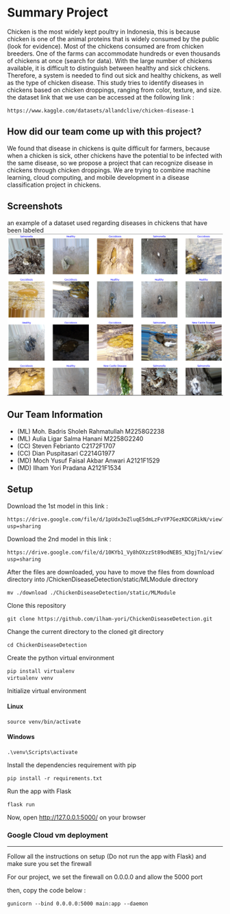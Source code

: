 # Summary Project

Chicken is the most widely kept poultry in Indonesia, this is because chicken is one of the animal proteins that is widely consumed by the public (look for evidence). Most of the chickens consumed are from chicken breeders. One of the farms can accommodate hundreds or even thousands of chickens at once (search for data). With the large number of chickens available, it is difficult to distinguish between healthy and sick chickens. Therefore, a system is needed to find out sick and healthy chickens, as well as the type of chicken disease. This study tries to identify diseases in chickens based on chicken droppings, ranging from color, texture, and size.
the dataset link that we use can be accessed at the following link :

```
https://www.kaggle.com/datasets/allandclive/chicken-disease-1
```


## How did our team come up with this project?

We found that disease in chickens is quite difficult for farmers, because when a chicken is sick, other chickens have the potential to be infected with the same disease, so we propose a project that can recognize disease in chickens through chicken droppings. We are trying to combine machine learning, cloud computing, and mobile development in a disease classification project in chickens.

## Screenshots
an example of a dataset used regarding diseases in chickens that have been labeled
![Example screenshot](readmefiles.png)
<!-- If you have screenshots you'd like to share, include them here. -->

Our Team Information
--
- (ML) Moh. Badris Sholeh Rahmatullah M2258G2238 
- (ML) Aulia Ligar Salma Hanani M2258G2240
- (CC) Steven Febrianto C2172F1707
- (CC) Dian Puspitasari C2214G1977
- (MD) Moch Yusuf Faisal Akbar Anwari A2121F1529
- (MD) Ilham Yori Pradana A2121F1534

## Setup

Download the 1st model in this link :
```
https://drive.google.com/file/d/1pUdx3oZluqE5dmLzFvYP7GezKDCGRikN/view?usp=sharing
```

Download the 2nd model in this link :
```
https://drive.google.com/file/d/10KYb1_Vy8hOXzzSt89odNEBS_N3gjTn1/view?usp=sharing
```

After the files are downloaded, you have to move the files from download directory into /ChickenDiseaseDetection/static/MLModule directory
```
mv ./download ./ChickenDiseaseDetection/static/MLModule
```

Clone this repository
```
git clone https://github.com/ilham-yori/ChickenDiseaseDetection.git
```

Change the current directory to the cloned git directory
```
cd ChickenDiseaseDetection
```

Create the python virtual environment
```
pip install virtualenv
virtualenv venv
```

Initialize virtual environment
#### Linux
```
source venv/bin/activate
```

#### Windows
```
.\venv\Scripts\activate
```

Install the dependencies requirement with pip
```
pip install -r requirements.txt
```

Run the app with Flask
```
flask run
```

Now, open http://127.0.0.1:5000/ on your browser

### Google Cloud vm deployment
---

Follow all the instructions on setup (Do not run the app with Flask) and make sure you set the firewall

For our project, we set the firewall on 0.0.0.0 and allow the 5000 port

then, copy the code below :

```
gunicorn --bind 0.0.0.0:5000 main:app --daemon
```